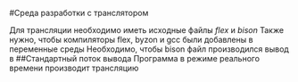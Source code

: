 #Среда разработки с транслятором

Для трансляции необходимо иметь исходные файлы *flex* и *bison*
Также нужно, чтобы компиляторы flex, byzon и gcc были добавлены в переменные среды
Необходимо, чтобы bison файл производился вывод в ##Стандартный поток вывода
Программа в режиме реального времени производит трансляцию 
